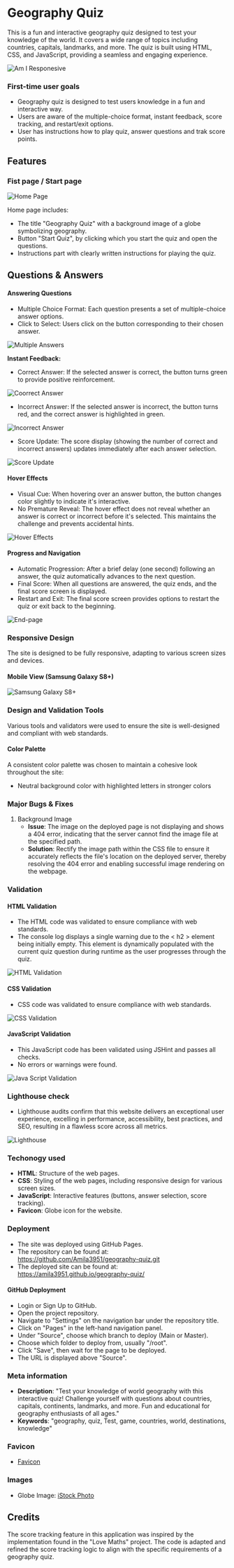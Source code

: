 # Geography Quiz

This is a fun and interactive geography quiz designed to test your knowledge of the world. It covers a wide range of topics including countries, capitals, landmarks, and more. The quiz is built using HTML, CSS, and JavaScript, providing a seamless and engaging experience.

![Am I Responesive](assets/images/amiresponesive.png)

### First-time user goals

- Geography quiz is designed to test users knowledge in a fun and interactive way.
- Users are aware of the multiple-choice format, instant feedback, score tracking, and restart/exit options.
- User has instructions how to play quiz, answer questions and trak score points.

## Features

### Fist page / Start page

![Home Page](assets/images/Home.page.png)

 Home page includes:
- The title "Geography Quiz" with a background image of a globe symbolizing geography.
- Button "Start Quiz", by clicking which you start the quiz and open the questions.
- Instructions part with clearly written instructions for playing the quiz.

## Questions & Answers
#### Answering Questions
- Multiple Choice Format: Each question presents a set of multiple-choice answer options.
- Click to Select: Users click on the button corresponding to their chosen answer.

![Multiple Answers](assets/images/multipleanswers.png)

**Instant Feedback:**
- Correct Answer: If the selected answer is correct, the button turns green to provide positive reinforcement.

![Coorrect Answer](assets/images/correctanswer.png)

- Incorrect Answer: If the selected answer is incorrect, the button turns red, and the correct answer is highlighted in green.

![Incorrect Answer](assets/images/inccorectanswer.png)

- Score Update: The score display (showing the number of correct and incorrect answers) updates immediately after each answer selection.

![Score Update](assets/images/score.png)

#### Hover Effects
- Visual Cue: When hovering over an answer button, the button changes color slightly to indicate it's interactive.
- No Premature Reveal: The hover effect does not reveal whether an answer is correct or incorrect before it's selected. This maintains the challenge and prevents accidental hints.

![Hover Effects](assets/images/hovereffect.png)

#### Progress and Navigation
- Automatic Progression: After a brief delay (one second) following an answer, the quiz automatically advances to the next question.
- Final Score: When all questions are answered, the quiz ends, and the final score screen is displayed.
- Restart and Exit: The final score screen provides options to restart the quiz or exit back to the beginning.

![End-page](assets/images/End-page.png)

### Responsive Design
The site is designed to be fully responsive, adapting to various screen sizes and devices.

#### Mobile View (Samsung Galaxy S8+)

![Samsung Galaxy S8+](assets/images/SamsungGalaxyS8+.png)

### Design and Validation Tools

Various tools and validators were used to ensure the site is well-designed and compliant with web standards.

#### Color Palette
A consistent color palette was chosen to maintain a cohesive look throughout the site: 
- Neutral background color with highlighted letters in stronger colors

### Major Bugs & Fixes
1. Background Image
   - **Issue**: The image on the deployed page is not displaying and shows a 404 error, indicating that the server cannot find the image file at the specified path.
   - **Solution**: Rectify the image path within the CSS file to ensure it accurately reflects the file's location on the deployed server, thereby resolving the 404 error and enabling successful image rendering on the webpage.

### Validation
#### HTML Validation
- The HTML code was validated to ensure compliance with web standards.
- The console log displays a single warning due to the < h2 > element being initially empty. This element is dynamically populated with the current quiz question during runtime as the user progresses through the quiz.

![HTML Validation](assets/images/HTMLValidator.png)

#### CSS Validation
- CSS code was validated to ensure compliance with web standards.

![CSS Validation](assets/images/CSSValidator.png)

#### JavaScript Validation

 - This JavaScript code has been validated using JSHint and passes all checks.
 - No errors or warnings were found.

 ![Java Script Validation](assets/images/JSValidation.png)

### Lighthouse check

- Lighthouse audits confirm that this website delivers an exceptional user experience, excelling in performance, accessibility, best practices, and SEO, resulting in a flawless score across all metrics.

![Lighthouse](assets/images/lighthouse.png)

### Techonogy used
- **HTML**: Structure of the web pages.
- **CSS**: Styling of the web pages, including responsive design for various screen sizes.
- **JavaScript**: Interactive features (buttons, answer selection, score tracking).
- **Favicon**: Globe icon for the website.

### Deployment
- The site was deployed using GitHub Pages.
- The repository can be found at: https://github.com/Amila3951/geography-quiz.git
- The deployed site can be found at: https://amila3951.github.io/geography-quiz/

#### GitHub Deployment
- Login or Sign Up to GitHub.
- Open the project repository.
- Navigate to "Settings" on the navigation bar under the repository title.
- Click on "Pages" in the left-hand navigation panel.
- Under "Source", choose which branch to deploy (Main or Master).
- Choose which folder to deploy from, usually "/root".
- Click "Save", then wait for the page to be deployed.
- The URL is displayed above "Source".

### Meta information
- **Description**: "Test your knowledge of world geography with this interactive quiz! Challenge yourself with questions about countries, capitals, continents, landmarks, and more. Fun and educational for geography enthusiasts of all ages."
- **Keywords**: "geography, quiz, Test, game, countries, world, destinations, knowledge"

### Favicon

- [Favicon](https://www.flaticon.com/search?word=globe)

### Images

- Globe Image: [iStock Photo](https://www.istockphoto.com/de/fotos/world-rules)

## Credits
The score tracking feature in this application was inspired by the implementation found in the "Love Maths" project. The code is adapted and refined the score tracking logic to align with the specific requirements of a geography quiz.